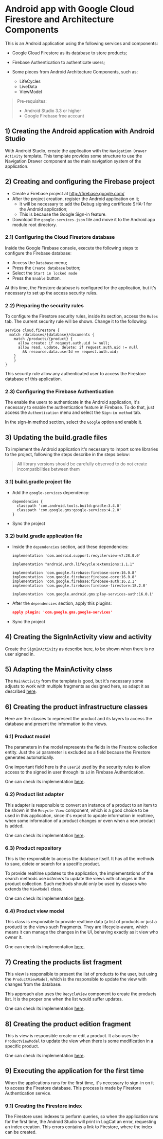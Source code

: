 # Android app with Google Cloud Firestore and Architecture Components

This is an Android application using the following services and components:

* Google Cloud Firestore as its database to store products;

* Firebase Authentication to authenticate users;

* Some pieces from Android Architecture Components, such as:

  * LifeCycles
  * LiveData
  * ViewModel

  

> Pre-requisites: 
>
> * Android Studio 3.3 or higher
> * Google Firebase free account



## 1) Creating the Android application with Android Studio

With Android Studio, create the application with the `Navigation Drawer Activity` template. This template provides some structure to use the Navigation Drawer component as the main navigation system of the application.



## 2) Creating and configuring the Firebase project

* Create a Firebase project at http://firebase.google.com/
* After the project creation, register the Android application on it;
  * It will be necessary to add the Debug signing certificate SHA-1 for the Android application;
  * This is because the Google Sign-in feature.
* Download the `google-services.json` file and move it to the Android app module root directory.



### 2.1) Configuring the Cloud Firestore database

Inside the Google Firebase console, execute the following steps to configure the Firebase database:

* Access the `Database` menu;
* Press the `Create database` button;
* Select the `Start in locked mode`
* Press the `Enable` button.

At this time, the Firestore database is configured for the application, but it's necessary to set up the access security rules.

### 2.2) Preparing the security rules

To configure the Firestore security rules, inside its section, access the `Rules` tab. The current security rule will be shown. Change it to the following:

```properties
service cloud.firestore {
  match /databases/{database}/documents {
    match /products/{product} {
      allow create: if request.auth.uid != null;
      allow read, update, delete: if request.auth.uid != null
      	&& resource.data.userId == request.auth.uid; 
    }      
	}
}
```

This security rule allow any authenticated user to access the Firestore database of this application.



### 2.3) Configuring the Firebase Authentication

The enable the users to authenticate in the Android application, it's necessary to enable the authentication feature in Firebase. To do that, just access the `Authentication` menu and select the `Sign-in method` tab. 

In the sign-in method section, select the `Google` option and enable it.

## 

## 3) Updating the build.gradle files

To implement the Android application it's necessary to import some libraries to the project, following the steps describe in the steps below:

> All library versions should be carefully observed to do not create incompatibilities between them 



### 3.1) build.gradle project file

* Add the `google-services` dependency:

  ```properties
  dependencies {
  	classpath 'com.android.tools.build:gradle:3.4.0'
  	classpath 'com.google.gms:google-services:4.2.0'
  }
  ```

* Sync the project

  

### 3.2) build.gradle application file

* Inside the `dependencies` section, add these dependencies:

  ```properties
  implementation 'com.android.support:recyclerview-v7:28.0.0'
  
  implementation "android.arch.lifecycle:extensions:1.1.1"
  
  implementation 'com.google.firebase:firebase-core:16.0.8'
  implementation 'com.google.firebase:firebase-core:16.0.8'
  implementation 'com.google.firebase:firebase-auth:16.2.1'
  implementation 'com.google.firebase:firebase-firestore:18.2.0'
  
  implementation 'com.google.android.gms:play-services-auth:16.0.1'
  ```

* After the `dependencies` section, apply this plugins:

  ```json
  apply plugin: 'com.google.gms.google-services'
  ```

* Sync the project



## 4) Creating the SignInActivity view and activity

Create the `SignInActivity` as describe [here](https://github.com/siecola/AndroidFirestoreArchitectureComponents/blob/master/app/src/main/java/br/com/siecola/firestorearchcomp/SignInActivity.java), to be shown when there is no user signed in.



## 5) Adapting the MainActivity class

The `MainActivity` from the template is good, but it's necessary some adjusts to work with multiple fragments as designed here, so adapt it as described [here](https://github.com/siecola/AndroidFirestoreArchitectureComponents/blob/master/app/src/main/java/br/com/siecola/firestorearchcomp/MainActivity.java).



## 6) Creating the product infrastructure classes

Here are the classes to represent the product and its layers to access the database and present the information to the views.

### 6.1) Product model

The parameters in the model represents the fields in the Firestore collection entity. Just the `id` parameter is excluded as a field because the Firestore generates automatically.

One important field here is the `userId` used by the security rules to allow access to the signed in user through its `id` in Firebase Authentication. 

One can check its implementation [here](https://github.com/siecola/AndroidFirestoreArchitectureComponents/blob/master/app/src/main/java/br/com/siecola/firestorearchcomp/model/Product.java).


### 6.2) Product list adapter

This adapter is responsible to convert an instance of a product to an item to be shown in the `Recycle View` component, which is a good choice to be used in this application, since it's expect to update information in realtime, when some information of a product changes or even when a new product is added.

One can check its implementation [here](https://github.com/siecola/AndroidFirestoreArchitectureComponents/blob/master/app/src/main/java/br/com/siecola/firestorearchcomp/adapter/ProductAdapter.java).


### 6.3) Product repository

This is the responsible to access the database itself. It has all the methods to save, delete or search for a specific product.

To provide realtime updates to the application, the implementations of the search methods use *listeners* to update the views with changes in the product collection. Such methods should only be used by classes who extends the `ViewModel` class.

One can check its implementation [here](https://github.com/siecola/AndroidFirestoreArchitectureComponents/blob/master/app/src/main/java/br/com/siecola/firestorearchcomp/repository/ProductRepository.java).



### 6.4) Product view model

This class is responsible to provide realtime data (a list of products or just a product) to the views such Fragments. They are lifecycle-aware, which means it can manage the changes in the UI, behaving exactly as it view who owner it.

One can check its implementation [here](https://github.com/siecola/AndroidFirestoreArchitectureComponents/blob/master/app/src/main/java/br/com/siecola/firestorearchcomp/viewmodel/ProductViewModel.java).

## 

## 7) Creating the products list fragment

This view is responsible to present the list of products to the user, but using the `ProductViewModel`, which is the responsible to update the view with changes from the database.

This approach also uses the `RecycleView` component to create the products list. It is the proper one when the list would suffer updates.

One can check its implementation [here](https://github.com/siecola/AndroidFirestoreArchitectureComponents/blob/master/app/src/main/java/br/com/siecola/firestorearchcomp/fragment/ProductsListFragment.java).



## 8) Creating the product edition fragment

This is view is responsible create or edit a product. It also uses the `ProductViewModel` to update the view when there is some modification in a specific product.

One can check its implementation [here](https://github.com/siecola/AndroidFirestoreArchitectureComponents/blob/master/app/src/main/java/br/com/siecola/firestorearchcomp/fragment/ProductFragment.java).



## 9) Executing the application for the first time

When the applications runs for the first time, it's necessary to sign-in on it to access the Firestore database. This process is made by Firestore Authentication service.



### 9.1) Creating the Firestore index

The Firestore uses indexes to perform queries, so when the application runs for the first time, the Android Studio will print in LogCat an error, requesting an index creation. This errors contains a link to Firestore, where the index can be created.







